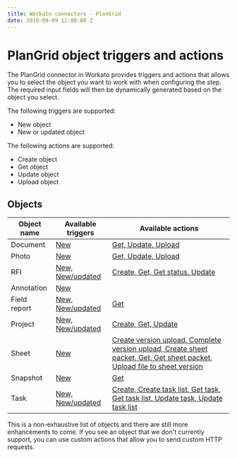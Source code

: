 ```yaml
---
title: Workato connectors - PlanGrid
date: 2019-09-09 12:00:00 Z
---
```


# PlanGrid object triggers and actions
The PlanGrid connector in Workato provides triggers and actions that allows you to select the object you want to work with when configuring the step. The required input fields will then be dynamically generated based on the object you select.

The following triggers are supported:
* New object
* New or updated object

The following actions are supported:
* Create object
* Get object
* Update object
* Upload object

## Objects

| Object name  | Available triggers | Available actions |
| ------------ | ------------------ | ----------------- |
| Document     | [New](/connectors/plangrid/object-trigger.md#document) | [Get, Update, Upload](/connectors/plangrid/object-action.md#document) |
| Photo        | [New](/connectors/plangrid/object-trigger.md#photo) | [Get, Update, Upload](/connectors/plangrid/object-action.md#photo) |
| RFI          | [New, New/updated](/connectors/plangrid/object-trigger.md#rfi) | [Create, Get, Get status, Update](/connectors/plangrid/object-action.md#rfi) |
| Annotation   | [New](/connectors/plangrid/object-trigger.md#annotation) | |
| Field report | [New, New/updated](/connectors/plangrid/object-trigger.md#field-report) | [Get](/connectors/plangrid/object-action.md#field-report) |
| Project      | [New, New/updated](/connectors/plangrid/object-trigger.md#project) | [Create, Get, Update](/connectors/plangrid/object-action.md#project) |
| Sheet        | [New](/connectors/plangrid/object-trigger.md#sheet) | [Create version upload, Complete version upload, Create sheet packet, Get, Get sheet packet, Upload file to sheet version](/connectors/plangrid/object-action.md#sheet) |
| Snapshot     | [New](/connectors/plangrid/object-trigger.md#snapshot) | [Get](/connectors/plangrid/object-action.md#snapshot) |
| Task         | [New, New/updated](/connectors/plangrid/object-trigger.md#task) | [Create, Create task list, Get task, Get task list, Update task, Update task list](/connectors/plangrid/object-action.md#task) |

This is a non-exhaustive list of objects and there are still more enhancements to come. If you see an object that we don't currently support, you can use custom actions that allow you to send custom HTTP requests.

